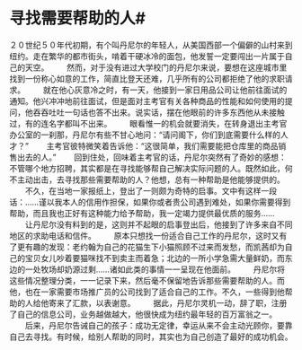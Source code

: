 # 寻找需要帮助的人#
２０世纪５０年代初期，有个叫丹尼尔的年轻人，从美国西部一个偏僻的山村来到纽约。走在繁华的都市街头，啃着干硬冰冷的面包，他发誓一定要闯出一片属于自己的天空。 
　　然而，对于没有进过大学校门的丹尼尔来说，要想在这座城市里找到一份称心如意的工作，简直比登天还难，几乎所有的公司都拒绝了他的求职请求。 
　　就在他心灰意冷之时，有一天，他接到一家日用品公司让他前往面试的通知。他兴冲冲地前往面试，但是面对主考官有关各种商品的性能和如何使用的提问，他吞吞吐吐一句话也答不出来。说实话，摆在他眼前的许多东西他从未接触过，有的连名字都叫不出来。 
　　眼看惟一的机会就要消失，在转身退出主考官办公室的一刹那，丹尼尔有些不甘心地问：“请问阁下，你们到底需要什么样的人才？” 
　　主考官彼特微笑着告诉他：“这很简单，我们需要能把仓库里的商品销售出去的人。” 
　　回到住处，回味着主考官的话，丹尼尔突然有了奇妙的感想：不管哪个地方招聘，其实都是在寻找能够帮自己解决实际问题的人。既然如此，何不主动出击，去寻找那些需要帮助的人？他想，总有一种帮助是他能够提供的。 
　　不久，在当地一家报纸上，登出了一则颇为奇特的启事。文中有这样一段话：……谨以我本人的信用作担保，如果你或者贵公司遇到难处，如果你需要得到帮助，而且我也正好有这种能力给予帮助，我一定竭力提供最优质的服务…… 
　　让丹尼尔没有料到的是，这则并不起眼的启事登出后，他接到了许多来自不同地区的求助电话和信件。 
　　原本只想找一份适合自己工作的丹尼尔，这时又有了更有趣的发现：老约翰为自己的花猫生下小猫照顾不过来而发愁，而凯茜却为自己的宝贝女儿吵着要猫咪找不到卖主而着急；北边的一所小学急需大量鲜奶，而东边的一处牧场却奶源过剩……诸如此类的事情一一呈现在他面前。 
　　丹尼尔将这些情况整理分类，一一记录下来，然后毫不保留地告诉那些需要帮助的人。而他，也在一家需要市场推广员的公司找到了适合自己的工作。不久，一些得到他帮助的人给他寄来了汇款，以表谢意。 
　　据此，丹尼尔灵机一动，辞了职，注册了自己的信息公司，业务越做越大，他很快成为纽约最年轻的百万富翁之一。 
　　后来，丹尼尔告诫自己的孩子：成功无定律，幸运从来不会主动光顾你，要靠自己去寻找。有时候，给别人帮助的同时，其实也为自己创造了最好的成功机会。
 